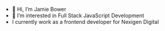 - 👋 Hi, I’m Jamie Bower
- 👀 I’m interested in Full Stack JavaScript Development
- I currently work as a frontend developer for Nexigen Digital

<!---
jbower493/jbower493 is a ✨ special ✨ repository because its `README.md` (this file) appears on your GitHub profile.
You can click the Preview link to take a look at your changes.
--->
